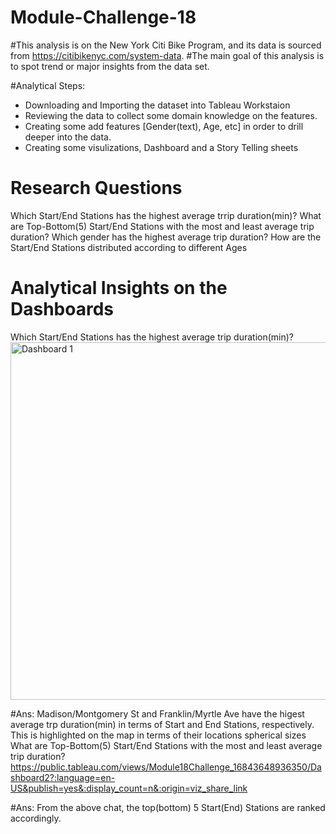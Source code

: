 # Module-Challenge-18
#This analysis is on the New York Citi Bike Program, and its data is sourced from https://citibikenyc.com/system-data.
#The main goal of this analysis is to spot trend or major insights from the data set.

#Analytical Steps:
- Downloading and Importing the dataset into Tableau Workstaion
- Reviewing the data to collect some domain knowledge on the features.
- Creating some add features [Gender(text), Age, etc] in order to drill deeper into the data.
- Creating some visulizations, Dashboard and a Story Telling sheets

# Research Questions
Which Start/End Stations has the highest average trrip duration(min)?
What are Top-Bottom(5) Start/End Stations with the most and least average trip duration?
Which gender has the highest average trip duration?
How are the Start/End Stations distributed according to different Ages

# Analytical Insights on the Dashboards
Which Start/End Stations has the highest average trip duration(min)?
<img width="572" alt="Dashboard 1" src="https://github.com/Dozie87/Module-Challenge-18/assets/73558689/ab4280a8-1662-466b-9920-28fa0cd5db60">

#Ans: Madison/Montgomery St and Franklin/Myrtle Ave have the higest average trp duration(min) in terms of Start and End Stations, respectively. This is highlighted on the map in terms of their locations spherical sizes 
What are Top-Bottom(5) Start/End Stations with the most and least average trip duration?
https://public.tableau.com/views/Module18Challenge_16843648936350/Dashboard2?:language=en-US&publish=yes&:display_count=n&:origin=viz_share_link

#Ans: From the above chat, the top(bottom) 5 Start(End) Stations are ranked accordingly.
